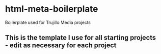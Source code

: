 # html-meta-boilerplate
Boilerplate used for Trujillo Media projects

## This is the template I use for all starting projects - edit as necessary for each project
